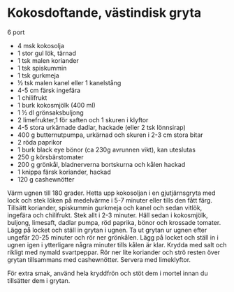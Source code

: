 # Kokosdoftande, västindisk gryta

6 port

 - 4 msk kokosolja
 - 1 stor gul lök, tärnad
 - 1 tsk malen koriander
 - 1 tsk spiskummin
 - 1 tsk gurkmeja
 - ½ tsk malen kanel eller 1 kanelstång
 - 4-5 cm färsk ingefära
 - 1 chilifrukt
 - 1 burk kokosmjölk (400 ml)
 - 1 ½ dl grönsaksbuljong
 - 2 limefrukter,1 för saften och 1 skuren i klyftor
 - 4-5 stora urkärnade dadlar, hackade (eller 2 tsk lönnsirap)
 - 400 g butternutpumpa, urkärnad och skuren i 2-3 cm stora bitar
 - 2 röda paprikor
 - 1 burk black eye bönor (ca 230g avrunnen vikt), kan uteslutas
 - 250 g körsbärstomater
 - 200 g grönkål, bladnerverna bortskurna och kålen hackad
 - 1 knippa färsk koriander, hackad
 - 120 g cashewnötter

Värm ugnen till 180 grader. Hetta upp kokosoljan i en gjutjärnsgryta med lock och stek löken på medelvärme i 5-7 minuter eller tills den fått färg. Tillsätt koriander, spiskummin gurkmeja och kanel och sedan vitlök, ingefära och chilifrukt. Stek allt i 2-3 minuter. Häll sedan i kokosmjölk, buljong, limesaft, dadlar pumpa, röd paprika, bönor och krossade tomater. Lägg på locket och ställ in grytan i ugnen. Ta ut grytan ur ugnen efter ungefär 20-25 minuter och rör ner grönkålen. Lägg på locket och ställ in i ugnen igen i ytterligare några minuter tills kålen är klar. Krydda med salt och rikligt med nymald svartpeppar. Rör ner lite koriander och strö resten över grytan tillsammans med cashewnötter. Servera med limeklyftor.

För extra smak, använd hela kryddfrön och stöt dem i mortel innan du tillsätter dem i grytan.
